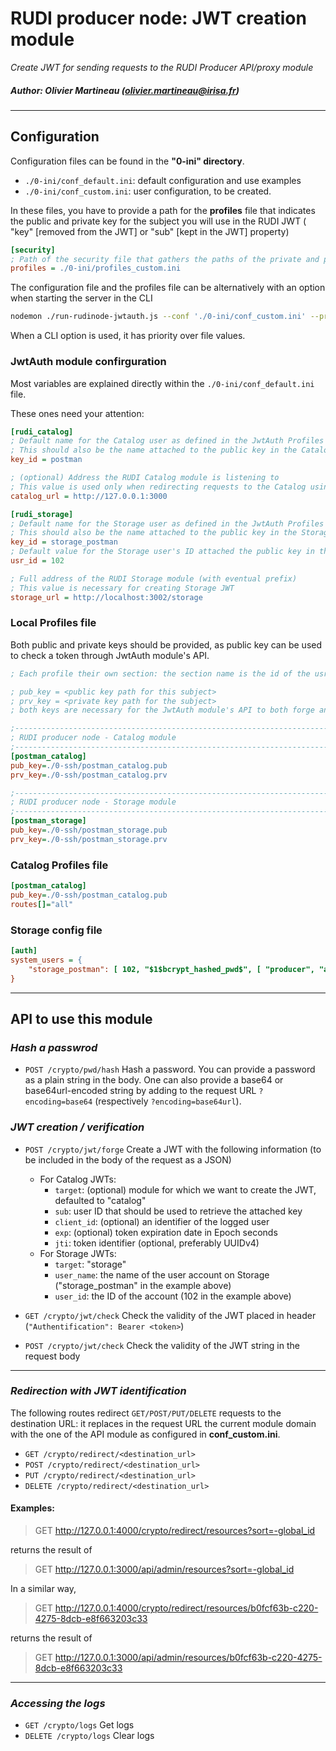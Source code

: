 # RUDI producer node: JWT creation module

_Create JWT for sending requests to the RUDI Producer API/proxy module_

##### Author: Olivier Martineau (olivier.martineau@irisa.fr)

---

## Configuration

Configuration files can be found in the **"0-ini" directory**.

- `./0-ini/conf_default.ini`: default configuration and use examples
- `./0-ini/conf_custom.ini`: user configuration, to be created.

In these files, you have to provide a path for the **profiles** file that indicates the public and private key for the
subject you will use in the RUDI JWT ( "key" [removed from the JWT] or "sub" [kept in the JWT] property)


```ini
[security]
; Path of the security file that gathers the paths of the private and public keys for each account
profiles = ./0-ini/profiles_custom.ini
```

The configuration file and the profiles file can be alternatively with an option when starting the server in the CLI
```sh
nodemon ./run-rudinode-jwtauth.js --conf './0-ini/conf_custom.ini' --profiles './0-ini/profiles_custom.ini'
```
When a CLI option is used, it has priority over file values.

### JwtAuth module confirguration
Most variables are explained directly within the `./0-ini/conf_default.ini` file.

These ones need your attention:
```ini
[rudi_catalog]
; Default name for the Catalog user as defined in the JwtAuth Profiles file
; This should also be the name attached to the public key in the Catalog's Profiles file
key_id = postman

; (optional) Address the RUDI Catalog module is listening to
; This value is used only when redirecting requests to the Catalog using this JwtAuth module for basic tests
catalog_url = http://127.0.0.1:3000

[rudi_storage]
; Default name for the Storage user as defined in the JwtAuth Profiles file
; This should also be the name attached to the public key in the Storage conf
key_id = storage_postman
; Default value for the Storage user's ID attached the public key in the Storage conf file
usr_id = 102

; Full address of the RUDI Storage module (with eventual prefix)
; This value is necessary for creating Storage JWT
storage_url = http://localhost:3002/storage
```

### Local Profiles file

Both public and private keys should be provided, as public key can be used to check a token
through JwtAuth module's API.


```ini
; Each profile their own section: the section name is the id of the usr in the corresponding module

; pub_key = <public key path for this subject>
; prv_key = <private key path for the subject>
; both keys are necessary for the JwtAuth module's API to both forge and verify a JWT

;--------------------------------------------------------------------------
; RUDI producer node - Catalog module
;--------------------------------------------------------------------------
[postman_catalog]
pub_key=./0-ssh/postman_catalog.pub
prv_key=./0-ssh/postman_catalog.prv

;--------------------------------------------------------------------------
; RUDI producer node - Storage module
;--------------------------------------------------------------------------
[postman_storage]
pub_key=./0-ssh/postman_storage.pub
prv_key=./0-ssh/postman_storage.prv
```

### Catalog Profiles file
```ini
[postman_catalog]
pub_key=./0-ssh/postman_catalog.pub
routes[]="all"
```

### Storage config file
```ini
[auth]
system_users = {
    "storage_postman": [ 102, "$1$bcrypt_hashed_pwd$", [ "producer", "auth" ], "./.ssh/storage_postman.pub" ]
}
```

---

## API to use this module

### _Hash a passwrod_

- `POST /crypto/pwd/hash` Hash a password. You can provide a password as a plain string in the body. One can also provide a base64 or base64url-encoded string by adding to the request URL `?encoding=base64` (respectively `?encoding=base64url`).

### _JWT creation / verification_

- `POST /crypto/jwt/forge` Create a JWT with the following information (to be included in the body of the request as a JSON)
  - For Catalog JWTs:
    - `target`: (optional) module for which we want to create the JWT, defaulted to "catalog"
    - `sub`: user ID that should be used to retrieve the attached key
    - `client_id`: (optional) an identifier of the logged user
    - `exp`: (optional) token expiration date in Epoch seconds
    - `jti`: token identifier (optional, preferably UUIDv4)
  - For Storage JWTs:
    - `target`: "storage"
    - `user_name`: the name of the user account on Storage ("storage_postman" in the example above)
    - `user_id`: the ID of the account (102 in the example above)


- `GET /crypto/jwt/check`
  Check the validity of the JWT placed in header (`"Authentification": Bearer <token>`)

- `POST /crypto/jwt/check`
  Check the validity of the JWT string in the request body

---

### _Redirection with JWT identification_

The following routes redirect `GET/POST/PUT/DELETE` requests to the destination URL: it replaces in the request URL the
current module domain with the one of the API module as configured in **conf_custom.ini**.

- `GET /crypto/redirect/<destination_url>`
- `POST /crypto/redirect/<destination_url>`
- `PUT /crypto/redirect/<destination_url>`
- `DELETE /crypto/redirect/<destination_url>`

#### Examples:

> GET http://127.0.0.1:4000/crypto/redirect/resources?sort=-global_id

returns the result of

> GET http://127.0.0.1:3000/api/admin/resources?sort=-global_id

In a similar way,

> GET http://127.0.0.1:4000/crypto/redirect/resources/b0fcf63b-c220-4275-8dcb-e8f663203c33

returns the result of

> GET http://127.0.0.1:3000/api/admin/resources/b0fcf63b-c220-4275-8dcb-e8f663203c33

---

### _Accessing the logs_

- `GET /crypto/logs`
  Get logs
- `DELETE /crypto/logs`
  Clear logs
